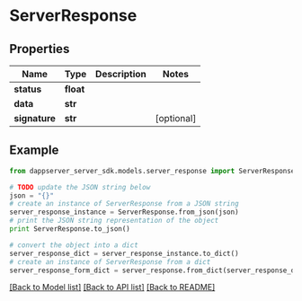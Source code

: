 # ServerResponse


## Properties

Name | Type | Description | Notes
------------ | ------------- | ------------- | -------------
**status** | **float** |  | 
**data** | **str** |  | 
**signature** | **str** |  | [optional] 

## Example

```python
from dappserver_server_sdk.models.server_response import ServerResponse

# TODO update the JSON string below
json = "{}"
# create an instance of ServerResponse from a JSON string
server_response_instance = ServerResponse.from_json(json)
# print the JSON string representation of the object
print ServerResponse.to_json()

# convert the object into a dict
server_response_dict = server_response_instance.to_dict()
# create an instance of ServerResponse from a dict
server_response_form_dict = server_response.from_dict(server_response_dict)
```
[[Back to Model list]](../README.md#documentation-for-models) [[Back to API list]](../README.md#documentation-for-api-endpoints) [[Back to README]](../README.md)


